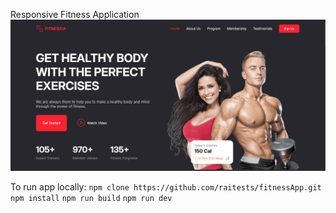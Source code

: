Responsive Fitness Application
![alt text](image.png)

To run app locally:
`npm clone https://github.com/raitests/fitnessApp.git`
`npm install`
`npm run build`
`npm run dev`